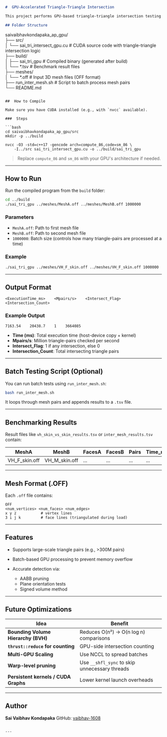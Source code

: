 ```markdown
#  GPU-Accelerated Triangle-Triangle Intersection

This project performs GPU-based triangle-triangle intersection testing between neuroimaging meshes (e.g., brain surfaces) and whole-body meshes using CUDA. It's designed for **high-throughput collision detection**, especially in **neuroscience simulation and validation tasks**.

## Folder Structure

````
saivaibhavkondapaka_ap_gpu/  
├── src/  
│ └── sai_tri_intersect_gpu.cu # CUDA source code with triangle-triangle intersection logic  
├── build/  
│ ├── sai_tri_gpu # Compiled binary (generated after build)  
│ └── *.tsv # Benchmark result files  
├── meshes/  
│ └── *.off # Input 3D mesh files (OFF format)  
├── run_inter_mesh.sh # Script to batch process mesh pairs  
└── README.md  

````

##  How to Compile

Make sure you have CUDA installed (e.g., with `nvcc` available).

###  Steps

```bash
cd saivaibhavkondapaka_ap_gpu/src
mkdir -p ../build

nvcc -O3 -std=c++17 -gencode arch=compute_86,code=sm_86 \
    -I../src sai_tri_intersect_gpu.cu -o ../build/sai_tri_gpu
````

> Replace `compute_86` and `sm_86` with your GPU's architecture if needed.

---

##  How to Run

Run the compiled program from the `build` folder:

```bash
cd ../build
./sai_tri_gpu ../meshes/MeshA.off ../meshes/MeshB.off 1000000
```

###  Parameters

* `MeshA.off`: Path to first mesh file
* `MeshB.off`: Path to second mesh file
* `1000000`: Batch size (controls how many triangle-pairs are processed at a time)

###  Example

```bash
./sai_tri_gpu ../meshes/VH_F_skin.off ../meshes/VH_F_skin.off 1000000
```

---

##  Output Format

```
<ExecutionTime_ms>    <Mpairs/s>    <Intersect_Flag>    <Intersection_Count>
```

###  Example Output

```
7163.54    20438.7    1    3664085
```

* **Time (ms)**: Total execution time (host-device copy + kernel)
* **Mpairs/s**: Million triangle-pairs checked per second
* **Intersect\_Flag**: 1 if any intersection, else 0
* **Intersection\_Count**: Total intersecting triangle pairs

---

##  Batch Testing Script (Optional)

You can run batch tests using `run_inter_mesh.sh`:

```bash
bash run_inter_mesh.sh
```

It loops through mesh pairs and appends results to a `.tsv` file.

---

##  Benchmarking Results

Result files like `vh_skin_vs_skin_results.tsv` or `inter_mesh_results.tsv` contain:

| MeshA           | MeshB           | FacesA | FacesB | Pairs | Time\_ms | Mpairs\_s | Intersected | Intersect\_Count |
| --------------- | --------------- | ------ | ------ | ----- | -------- | --------- | ----------- | ---------------- |
| VH\_F\_skin.off | VH\_M\_skin.off | ...    | ...    | ...   | ...      | ...       | 0           | 0                |

---

##  Mesh Format (.OFF)

Each `.off` file contains:

```
OFF
<num_vertices> <num_faces> <num_edges>
x y z           # vertex lines
3 i j k         # face lines (triangulated during load)
```

---

##  Features

* Supports large-scale triangle pairs (e.g., >300M pairs)
* Batch-based GPU processing to prevent memory overflow
* Accurate detection via:

  * AABB pruning
  * Plane orientation tests
  * Signed volume method

---

##  Future Optimizations

| Idea                                 | Benefit                                       |
| ------------------------------------ | --------------------------------------------- |
| **Bounding Volume Hierarchy (BVH)**  | Reduces O(n²) → O(n log n) comparisons        |
| **`thrust::reduce` for counting**    | GPU-side intersection counting                |
| **Multi-GPU Scaling**                | Use NCCL to spread batches                    |
| **Warp-level pruning**               | Use `__shfl_sync` to skip unnecessary threads |
| **Persistent kernels / CUDA Graphs** | Lower kernel launch overheads                 |

---

##  Author

**Sai Vaibhav Kondapaka**
GitHub: [vaibhav-1608](https://github.com/vaibhav-1608)

```

---

```
